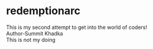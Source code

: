 # redemptionarc
This is my second attempt to get into the world of coders!
<br>
Author-Summit Khadka
<br>
This is not my doing
